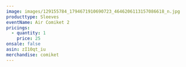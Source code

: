 ```yaml
---
image: images/129155784_1794671910690723_4646206113157086618_n.jpg
producttype: Sleeves
eventName: Air Comiket 2
pricings:
  - quantity: 1
    price: 25
onsale: false
asin: zI10qt_iu
merchandise: comiket
---
```

